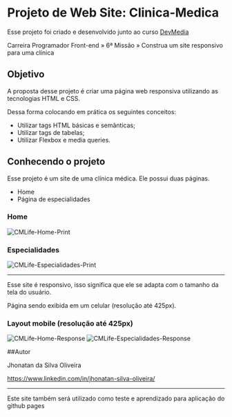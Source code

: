 # Projeto de Web Site: Clinica-Medica

Esse projeto foi criado e desenvolvido junto ao curso [DevMedia](https://www.devmedia.com.br/cursos/)

Carreira Programador Front-end » 6ª Missão » Construa um site responsivo para uma clínica

## Objetivo

A proposta desse projeto é criar uma página web responsiva utilizando as tecnologias HTML e CSS.

Dessa forma colocando em prática os seguintes conceitos:
<ul>
  <li>Utilizar tags HTML básicas e semânticas;</li>
  <li>Utilizar tags de tabelas;</li>
  <li>Utilizar Flexbox e media queries.</li>
</ul>

## Conhecendo o projeto

Esse projeto é um site de uma clínica médica. Ele possui duas páginas.
<ul>
  <li>Home</li>
  <li>Página de especialidades</li>
</ul>

<div>
  <h3>Home</h3>
  
  ![CMLife-Home-Print](https://user-images.githubusercontent.com/109807189/204552743-3a807758-ebda-4c2b-9c64-3fc980777457.png)
  
  <h3>Especialidades</h3>
  
  ![CMLife-Especialidades-Print](https://user-images.githubusercontent.com/109807189/204554330-cf79d93f-1b6f-4ea7-a544-ed8794f05d3a.png)
  
</div>

---

Esse site é responsivo, isso significa que ele se adapta com o tamanho da tela do usuário.

Página sendo exibida em um celular (resolução até 425px).

<div>
  <h3>Layout mobile (resolução até 425px)</h3>
  
  ![CMLife-Home-Response](https://user-images.githubusercontent.com/109807189/204559087-8bd685f4-beb1-4f8a-989d-fe653c2f2454.png)
   ![CMLife-Especialidades-Response](https://user-images.githubusercontent.com/109807189/204554554-7e1236f6-15aa-44fd-9321-30521b7e48b2.png)
  
</div>

##Autor

Jhonatan da Silva Oliveira

https://www.linkedin.com/in/jhonatan-silva-oliveira/

---

Este site também será utilizado como teste e aprendizado para aplicação do github pages
